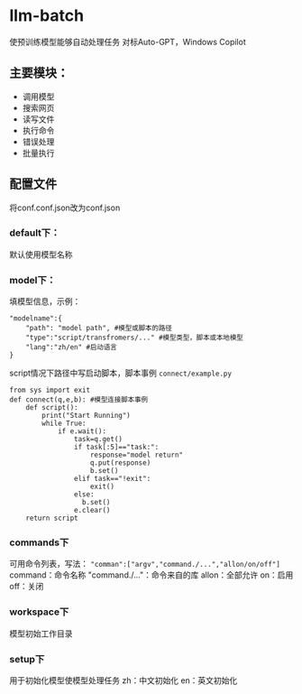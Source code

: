 # llm-batch
使预训练模型能够自动处理任务
对标Auto-GPT，Windows Copilot
## 主要模块：
* 调用模型
* 搜索网页
* 读写文件
* 执行命令
* 错误处理
* 批量执行

## 配置文件
将conf.conf.json改为conf.json
### default下：
默认使用模型名称
### model下：
填模型信息，示例：
```
"modelname":{
    "path": "model path", #模型或脚本的路径
    "type":"script/transfromers/..." #模型类型，脚本或本地模型
    "lang":"zh/en" #启动语言
}
```
script情况下路径中写启动脚本，脚本事例
`connect/example.py`
```
from sys import exit
def connect(q,e,b): #模型连接脚本事例
    def script():
        print("Start Running")
        while True:
            if e.wait():
                task=q.get()
                if task[:5]=="task:":
                    response="model return"
                    q.put(response)
                    b.set()
                elif task=="!exit":
                    exit()
                else:
                  b.set()
                e.clear()
    return script
```
### commands下
可用命令列表，写法：
`"comman":["argv","command./...","allon/on/off"]`
command：命令名称
"command./..."：命令来自的库
allon：全部允许
on：启用
off：关闭
### workspace下
模型初始工作目录
### setup下
用于初始化模型使模型处理任务
zh：中文初始化
en：英文初始化
